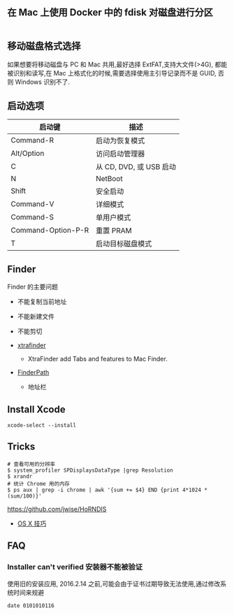 
## 在 Mac 上使用 Docker 中的 fdisk 对磁盘进行分区
```bash

```

## 移动磁盘格式选择
如果想要将移动磁盘与 PC 和 Mac 共用,最好选择 ExtFAT,支持大文件(>4G), 都能被识别和读写,在 Mac 上格式化的时候,需要选择使用主引导记录而不是 GUID, 否则 Windows 识别不了.

## 启动选项
启动键 |	描述
----|----
Command-R |	启动为恢复模式
Alt/Option |	访问启动管理器
C	| 从 CD, DVD, 或 USB 启动
N	| NetBoot
Shift	| 安全启动
Command-V	| 详细模式
Command-S	| 单用户模式
Command-Option-P-R	| 重置 PRAM
T	| 启动目标磁盘模式

## Finder

Finder 的主要问题

* 不能复制当前地址
* 不能新建文件
* 不能剪切

* [xtrafinder](http://www.trankynam.com/xtrafinder/)
	* XtraFinder add Tabs and features to Mac Finder.
* [FinderPath](http://bahoom.com/finderpath/)
	* 地址栏

## Install Xcode
```
xcode-select --install
```

## Tricks
```shell
# 查看可用的分辨率
$ system_profiler SPDisplaysDataType |grep Resolution
$ xrandr
# 统计 Chrome 用的内存
$ ps aux | grep -i chrome | awk '{sum += $4} END {print 4*1024 * (sum/100)}'
```

https://github.com/jwise/HoRNDIS

* [OS X 技巧](http://apple.stackexchange.com/questions/400/please-share-your-hidden-os-x-features-or-tips-and-tricks)

## FAQ

### Installer can't verified 安装器不能被验证
使用旧的安装应用, 2016.2.14 之前,可能会由于证书过期导致无法使用,通过修改系统时间来规避
```
date 0101010116
```
